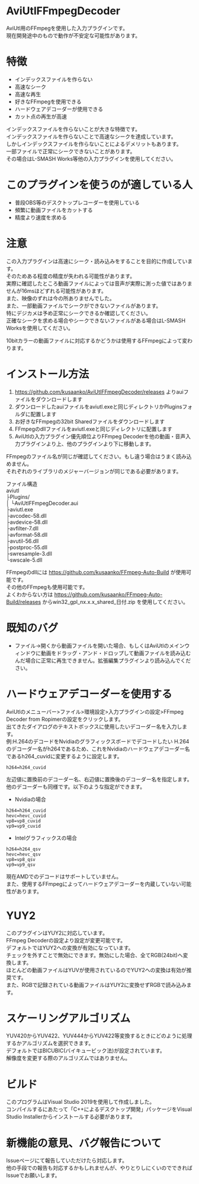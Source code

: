 # AviUtlFFmpegDecoder
 AviUtl用のFFmpegを使用した入力プラグインです。  
 現在開発途中のもので動作が不安定な可能性があります。

# 特徴
- インデックスファイルを作らない
- 高速なシーク
- 高速な再生
- 好きなFFmpegを使用できる
- ハードウェアデコーダーが使用できる
- カット点の再生が高速

インデックスファイルを作らないことが大きな特徴です。  
インデックスファイルを作らないことで高速なシークを達成しています。  
しかしインデックスファイルを作らないことによるデメリットもあります。  
一部ファイルで正常にシークできないことがあります。  
その場合はL-SMASH Works等他の入力プラグインを使用してください。  

# このプラグインを使うのが適している人
- 普段OBS等のデスクトップレコーダーを使用している
- 頻繁に動画ファイルをカットする
- 精度より速度を求める

# 注意
この入力プラグインは高速にシーク・読み込みをすることを目的に作成しています。  
そのためある程度の精度が失われる可能性があります。  
実際に確認したところ動画ファイルによっては音声が実際に測った値ではありませんが16msほどずれる可能性があります。  
また、映像のずれは今の所ありませんでした。  
また、一部動画ファイルでシークができないファイルがあります。  
特にデジカメは予め正常にシークできるか確認してください。  
正確なシークを求める場合やシークできないファイルがある場合はL-SMASH Worksを使用してください。  

10bitカラーの動画ファイルに対応するかどうかは使用するFFmpegによって変わります。  

# インストール方法
1. https://github.com/kusaanko/AviUtlFFmpegDecoder/releases よりauiファイルをダウンロードします
1. ダウンロードしたauiファイルをaviutl.exeと同じディレクトリかPluginsフォルダに配置します
1. お好きなFFmpegの32bit Sharedファイルをダウンロードします
1. FFmpegのdllファイルをaviutl.exeと同じディレクトリに配置します
1. AviUtlの入力プラグイン優先順位よりFFmpeg Decoderを他の動画・音声入力プラグインより上、他のプラグインより下に移動します。

FFmpegのファイル名が同じが確認してください。もし違う場合はうまく読み込めません。  
それぞれのライブラリのメジャーバージョンが同じである必要があります。  

ファイル構造  
aviutl  
├Plugins/  
│  └AviUtlFFmpegDecoder.aui  
├aviutl.exe  
├avcodec-58.dll  
├avdevice-58.dll  
├avfilter-7.dll  
├avformat-58.dll  
├avutil-56.dll  
├postproc-55.dll  
├swresample-3.dll  
└swscale-5.dll  

FFmpegのdllには https://github.com/kusaanko/FFmpeg-Auto-Build が使用可能です。  
その他のFFmpegも使用可能です。  
よくわからない方は https://github.com/kusaanko/FFmpeg-Auto-Build/releases からwin32_gpl_nx.x.x_shared_日付.zip を使用してください。  

# 既知のバグ
- ファイル->開くから動画ファイルを開いた場合、もしくはAviUtlのメインウィンドウに動画をドラッグ・アンド・ドロップして動画ファイルを読み込むんだ場合に正常に再生できません。拡張編集プラグインより読み込んでください。

# ハードウェアデコーダーを使用する
AviUtlのメニューバー>ファイル>環境設定>入力プラグインの設定>FFmpeg Decoder from Ropimerの設定をクリックします。  
出てきたダイアログのテキストボックスに使用したいデコーダー名を入力します。  
例:H.264のデコードをNvidiaのグラフィックスボードでデコードしたい
H.264のデコーダー名がh264であるため、これをNvidiaのハードウェアデコーダー名であるh264_cuvidに変更するように設定します。  

```
h264=h264_cuvid
```
左辺値に置換前のデコーダー名、右辺値に置換後のデコーダー名を指定します。  
他のデコーダーも同様です。以下のような指定ができます。 
- Nvidiaの場合

```
h264=h264_cuvid
hevc=hevc_cuvid
vp8=vp8_cuvid
vp9=vp9_cuvid
```

- Intelグラフィックスの場合

```
h264=h264_qsv
hevc=hevc_qsv
vp8=vp8_qsv
vp9=vp9_qsv
```
現在AMDでのデコードはサポートしていません。  
また、使用するFFmpegによってハードウェアデコーダーを内蔵していない可能性があります。

# YUY2
このプラグインはYUY2に対応しています。  
FFmpeg Decoderの設定より設定が変更可能です。  
デフォルトではYUY2への変換が有効になっています。  
チェックを外すことで無効にできます。無効にした場合、全てRGB(24bit)へ変換します。  
ほとんどの動画ファイルはYUVが使用されているのでYUY2への変換は有効が推奨です。  
また、RGBで記録されている動画ファイルはYUY2に変換せずRGBで読み込みます。

# スケーリングアルゴリズム
YUV420からYUV422、YUV444からYUV422等変換するときにどのように処理するかアルゴリズムを選択できます。  
デフォルトではBICUBIC(バイキュービック法)が設定されています。  
解像度を変更する際のアルゴリズムではありません。  

# ビルド
このプログラムはVisual Studio 2019を使用して作成しました。  
コンパイルするにあたって「C++によるデスクトップ開発」パッケージをVisual Studio Installerからインストールする必要があります。

# 新機能の意見、バグ報告について
Issueページにて報告していただけたら対応します。  
他の手段での報告も対応するかもしれませんが、やりとりしにくいのでできればIssueでお願いします。  
